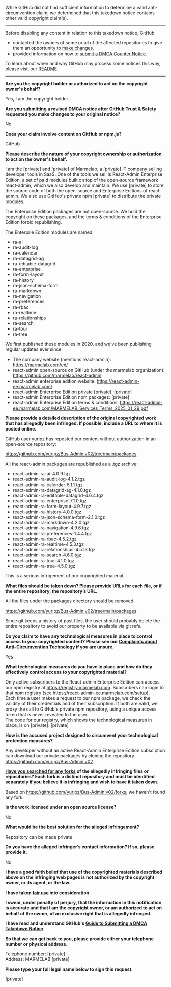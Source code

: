 While GitHub did not find sufficient information to determine a valid anti-circumvention claim, we determined that this takedown notice contains other valid copyright claim(s).

---

Before disabling any content in relation to this takedown notice, GitHub
- contacted the owners of some or all of the affected repositories to give them an opportunity to [make changes](https://docs.github.com/en/github/site-policy/dmca-takedown-policy#a-how-does-this-actually-work).
- provided information on how to [submit a DMCA Counter Notice](https://docs.github.com/en/articles/guide-to-submitting-a-dmca-counter-notice).

To learn about when and why GitHub may process some notices this way, please visit our [README](https://github.com/github/dmca/blob/master/README.md#anatomy-of-a-takedown-notice).

---

**Are you the copyright holder or authorized to act on the copyright owner's behalf?**

Yes, I am the copyright holder.

**Are you submitting a revised DMCA notice after GitHub Trust & Safety requested you make changes to your original notice?**

No

**Does your claim involve content on GitHub or npm.js?**

GitHub

**Please describe the nature of your copyright ownership or authorization to act on the owner's behalf.**

I am the [private] and [private] of Marmelab, a [private] IT company selling developer tools in SaaS. One of the tools we sell is React-Admin Enterprise Edition, a set of paid modules built on top of the open-source framework react-admin, which we also develop and maintain. We use [private] to store the source code of both the open-source and Enterprise Editions of react-admin. We also use GitHub's private npm [private] to distribute the private modules.

The Enterprise Edition packages are not open-source. We hold the copyright on these packages, and the terms & conditions of the Enterprise Edition forbid republishing.

The Enterprie Edition modules are named:

* ra-ai  
* ra-audit-log  
* ra-calendar  
* ra-datagrid-ag  
* ra-editable-datagrid  
* ra-enterprise  
* ra-form-layout  
* ra-history  
* ra-json-schema-form  
* ra-markdown  
* ra-navigation  
* ra-preferences  
* ra-rbac  
* ra-realtime  
* ra-relationships  
* ra-search  
* ra-tour  
* ra-tree  

We first published these modules in 2020, and we've been publishing regular updates ever since.

- The company website (mentions react-admin): https://marmelab.com/en/  
- react-admin open-source on GitHub (under the marmelab organization): https://github.com/marmelab/react-admin  
- react-admin enterprise edition website: https://react-admin-ee.marmelab.com/  
- react-admin Enterprise Edition private [private]: [private]  
- react-admin Enterprise Edition npm packages: [private]  
- react-admin Enterprise Edition terms & conditions: https://react-admin-ee.marmelab.com/MARMELAB_Services_Terms_2025_01_29.pdf

**Please provide a detailed description of the original copyrighted work that has allegedly been infringed. If possible, include a URL to where it is posted online.**

GitHub user yuripz has reposted our content without authorization in an open-source repository:

https://github.com/yuripz/Bus-Admin.v02/tree/main/packages

All the react-admin packages are republished as a .tgz archive:

* react-admin-ra-ai-4.0.9.tgz  
* react-admin-ra-audit-log-4.1.2.tgz  
* react-admin-ra-calendar-5.1.1.tgz  
* react-admin-ra-datagrid-ag-4.1.0.tgz  
* react-admin-ra-editable-datagrid-4.6.4.tgz  
* react-admin-ra-enterprise-7.1.0.tgz  
* react-admin-ra-form-layout-4.9.7.tgz  
* react-admin-ra-history-4.0.0.tgz  
* react-admin-ra-json-schema-form-2.1.0.tgz  
* react-admin-ra-markdown-4.2.0.tgz  
* react-admin-ra-navigation-4.9.6.tgz  
* react-admin-ra-preferences-1.4.4.tgz  
* react-admin-ra-rbac-4.5.2.tgz  
* react-admin-ra-realtime-4.5.3.tgz  
* react-admin-ra-relationships-4.5.13.tgz  
* react-admin-ra-search-4.6.0.tgz  
* react-admin-ra-tour-4.1.0.tgz  
* react-admin-ra-tree-4.5.0.tgz  

This is a serious infrigement of our copyrighted material.

**What files should be taken down? Please provide URLs for each file, or if the entire repository, the repository’s URL.**

All the files under the packages directory should be removed

https://github.com/yuripz/Bus-Admin.v02/tree/main/packages

Since git keeps a history of past files, the user should probably delete the entire repository to avoid our property to be available via git refs.

**Do you claim to have any technological measures in place to control access to your copyrighted content? Please see our <a href="https://docs.github.com/articles/guide-to-submitting-a-dmca-takedown-notice#complaints-about-anti-circumvention-technology">Complaints about Anti-Circumvention Technology</a> if you are unsure.**

Yes

**What technological measures do you have in place and how do they effectively control access to your copyrighted material?**

Only active subscribers to the React-admin Enterprise Edition can access our npm registry at https://registry.marmelab.com.   Subscribers can login to that npm registry (see https://react-admin-ee.marmelab.com/setup).  
Each time a user makes a request to our npm package, we check the validity of their credentials and of their subscription. If both are valid, we proxy the call to GitHub's private npm repository, using a unique access token that is never revealed to the user.  
The code for our registry, which shows the technological measures in place, is on [private]: [private]

**How is the accused project designed to circumvent your technological protection measures?**

Any developer without an active React-Admin Enterprise Edition subsciption can download our private packages by cloning the repository https://github.com/yuripz/Bus-Admin.v02

**<a href="https://docs.github.com/articles/dmca-takedown-policy#b-what-about-forks-or-whats-a-fork">Have you searched for any forks</a> of the allegedly infringing files or repositories? Each fork is a distinct repository and must be identified separately if you believe it is infringing and wish to have it taken down.**

Based on https://github.com/yuripz/Bus-Admin.v02/forks, we haven't found any fork.

**Is the work licensed under an open source license?**

No

**What would be the best solution for the alleged infringement?**

Repository can be made private

**Do you have the alleged infringer’s contact information? If so, please provide it.**

No

**I have a good faith belief that use of the copyrighted materials described above on the infringing web pages is not authorized by the copyright owner, or its agent, or the law.**

**I have taken <a href="https://www.lumendatabase.org/topics/22">fair use</a> into consideration.**

**I swear, under penalty of perjury, that the information in this notification is accurate and that I am the copyright owner, or am authorized to act on behalf of the owner, of an exclusive right that is allegedly infringed.**

**I have read and understand GitHub's <a href="https://docs.github.com/articles/guide-to-submitting-a-dmca-takedown-notice/">Guide to Submitting a DMCA Takedown Notice</a>.**

**So that we can get back to you, please provide either your telephone number or physical address.**

Telephone number: [private]  
Address: MARMELAB [private]  

**Please type your full legal name below to sign this request.**

[private]  
